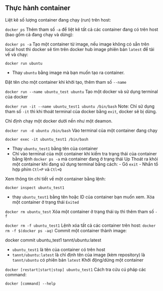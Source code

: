 ## Thực hành container
Liệt kê số lượng container đang chạy (run) trên host:

`docker ps`
Thêm tham số `-a` để liệt kê tất cả các container đang có trên host (bao gồm cả đang chạy và dừng):

`docker ps -a`
Tạo một container từ image, nếu image không có sẵn trên local host thì docker sẽ tìm trên docker hub image phiên bản `latest` để tải về và chạy:

`docker run ubuntu`
- Thay `ubuntu` bằng image mà bạn muốn tạo ra container.

Đặt tên cho một container khi khởi tạo, thêm tham số `--name`

`docker run --name ubuntu_test ubuntu`
Tạo một docker và sử dụng terminal của docker

`docker run -it --name ubuntu_test1 ubuntu /bin/bash`
Note: Chỉ sử dụng tham số `-it` thì khi thoát terminal của docker bằng `exit`, docker sẽ bị dừng.

Chỉ định chạy một docker dưới nền như một deamon.

`docker run -d ubuntu /bin/bash`
Vào terminal của một container đang chạy

`docker exec -it ubuntu_test1 /bin/bash`
- Thay `ubuntu_test1` bằng tên của container
- Chỉ vào terminal của một container khi kiểm tra trạng thái của container bằng lệnh `docker ps -a` mà container đang ở trạng thái Up
Thoát ra khỏi một container khi đang sử dụng terminal bằng cách: - Gõ `exit` - Nhấn tổ hợp phím `Ctl+P` và `Ctl+Q`

Xem thông tin chi tiết về một container bằng lệnh:

`docker inspect ubuntu_test1`
- thay `ubuntu_test1` bằng tên hoặc ID của container bạn muốn xem.
Xóa một container ở trạng thái `Exited`

`docker rm ubuntu_test`
Xóa một container ở trạng thái `Up` thì thêm tham số `-f`

`docker rm -f ubuntu_test1`
Lệnh xóa tất cả các container trên host: `docker rm -f $(docker ps -aq)`
Commit một container thành image:

docker commit ubuntu_test1 tannt/ubuntu:latest
- `ubuntu_test1` là tên của container có trên host
- `tannt/ubuntu:latest` là chỉ định tên của image (kèm repository) là `tannt/ubuntu` có phiên bản `latest`
Khởi động/dừng một container

`docker [restart|start|stop] ubuntu_test1`
Cách tra cứu cú pháp các command:

`docker [command] --help`
